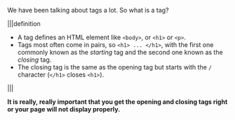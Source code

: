 We have been talking about tags a lot. So what is a tag?

|||definition
- A tag defines an HTML element like `<body>`, or `<h1>` or `<p>`.
- Tags most often come in pairs, so `<h1> ... </h1>`, with the first one commonly known as the *starting* tag and the second one known as the *closing* tag.
- The closing tag is the same as the opening tag but starts with the `/` character (`</h1>` closes `<h1>`).

|||

**It is really, really important that you get the opening and closing tags right or your page will not display properly.**

